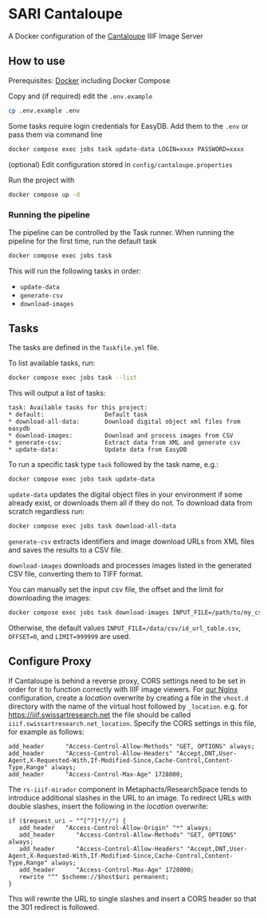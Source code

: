 # SARI Cantaloupe

A Docker configuration of the [Cantaloupe](https://cantaloupe-project.github.io/) IIIF Image Server

## How to use

Prerequisites: [Docker](http://docker.io) including Docker Compose

Copy and (if required) edit the `.env.example`
```sh
cp .env.example .env
```

Some tasks require login credentials for EasyDB. Add them to the `.env` or pass them via command line
```sh
docker compose exec jobs task update-data LOGIN=xxxx PASSWORD=xxxx
```

(optional) Edit configuration stored in `config/cantaloupe.properties`

Run the project with
```sh
docker compose up -d
```

### Running the pipeline

The pipeline can be controlled by the Task runner. When running the pipeline for the first time, run the default task
```sh
docker compose exec jobs task
```

This will run the following tasks in order:
- `update-data`
- `generate-csv`
- `download-images`

## Tasks

The tasks are defined in the `Taskfile.yml` file.

To list available tasks, run:

```sh
docker compose exec jobs task --list
```

This will output a list of tasks:

```
task: Available tasks for this project:
* default:                 Default task
* download-all-data:       Download digital object xml files from easydb
* download-images:         Download and process images from CSV
* generate-csv:            Extract data from XML and generate csv
* update-data:             Update data from EasyDB
```

To run a specific task type `task` followed by the task name, e.g.:

```sh
docker compose exec jobs task update-data
```

`update-data` updates the digital object files in your environment if some already exist, or downloads them all if they do not. To download data from scratch regardless run:

```sh
docker compose exec jobs task download-all-data
```

`generate-csv` extracts identifiers and image download URLs from XML files and saves the results to a CSV file.

`download-images` downloads and processes images listed in the generated CSV file, converting them to TIFF format.

You can manually set the input csv file, the offset and the limit for downloading the images: 

```sh
docker compose exec jobs task download-images INPUT_FILE=/path/to/my_csv.csv OFFSET=0 LIMIT=100
```

Otherwise, the default values `INPUT_FILE=/data/csv/id_url_table.csv`, `OFFSET=0`, and `LIMIT=999999` are used.

## Configure Proxy

If Cantaloupe is behind a reverse proxy, CORS settings need to be set in order for it to function correctly with IIIF image viewers. For [our Nginx](https://github.com/swiss-art-research-net/sari-nginx) configuration, create a _location_ overwrite by creating a file in the `vhost.d` directory with the name of the virtual host followed by `_location`. e.g. for https://iiif.swissartresearch.net the file should be called `iiif.swissartresearch.net_location`. Specify the CORS settings in this file, for example as follows:

```
add_header      "Access-Control-Allow-Methods" "GET, OPTIONS" always;
add_header      "Access-Control-Allow-Headers" "Accept,DNT,User-Agent,X-Requested-With,If-Modified-Since,Cache-Control,Content-Type,Range" always;
add_header      "Access-Control-Max-Age" 1728000;
```

The `rs-iiif-mirador` component in Metaphacts/ResearchSpace tends to introduce additional slashes in the URL to an image. To redirect URLs with double slashes, insert the following in the _location_ overwrite:

```
if ($request_uri ~ "^[^?]*?//") {
   add_header   "Access-Control-Allow-Origin" "*" always;
   add_header      "Access-Control-Allow-Methods" "GET, OPTIONS" always;
   add_header      "Access-Control-Allow-Headers" "Accept,DNT,User-Agent,X-Requested-With,If-Modified-Since,Cache-Control,Content-Type,Range" always;
   add_header      "Access-Control-Max-Age" 1728000;
   rewrite "^" $scheme://$host$uri permanent;
}
```

This will rewrite the URL to single slashes and insert a CORS header so that the 301 redirect is followed.